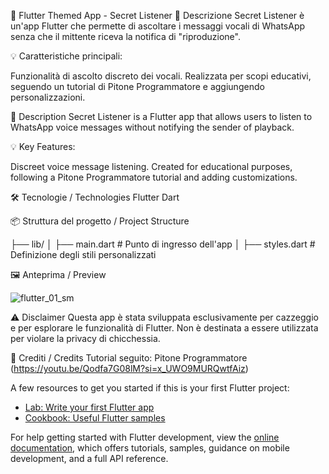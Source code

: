 📱 Flutter Themed App - Secret Listener
📝 Descrizione 
Secret Listener è un'app Flutter che permette di ascoltare i messaggi vocali di WhatsApp senza che il mittente riceva la notifica di "riproduzione".

💡 Caratteristiche principali:

Funzionalità di ascolto discreto dei vocali.
Realizzata per scopi educativi, seguendo un tutorial di Pitone Programmatore e aggiungendo personalizzazioni.

📝 Description
Secret Listener is a Flutter app that allows users to listen to WhatsApp voice messages without notifying the sender of playback.

💡 Key Features:

Discreet voice message listening.
Created for educational purposes, following a Pitone Programmatore tutorial and adding customizations.

🛠️ Tecnologie / Technologies
Flutter
Dart

📦 Struttura del progetto / Project Structure

├── lib/
│   ├── main.dart       # Punto di ingresso dell'app
│   ├── styles.dart     # Definizione degli stili personalizzati


🖼️ Anteprima / Preview


![flutter_01_sm](https://github.com/user-attachments/assets/79a4a8b3-6349-4faf-8f21-bd8b5f53b8e4)


⚠️ Disclaimer
Questa app è stata sviluppata esclusivamente per cazzeggio e per esplorare le funzionalità di Flutter. Non è destinata a essere utilizzata per violare la privacy di chicchessia.

📜 Crediti / Credits
Tutorial seguito: Pitone Programmatore (https://youtu.be/Qodfa7G08lM?si=x_UWO9MURQwtfAiz)


A few resources to get you started if this is your first Flutter project:

- [Lab: Write your first Flutter app](https://docs.flutter.dev/get-started/codelab)
- [Cookbook: Useful Flutter samples](https://docs.flutter.dev/cookbook)

For help getting started with Flutter development, view the
[online documentation](https://docs.flutter.dev/), which offers tutorials,
samples, guidance on mobile development, and a full API reference.
